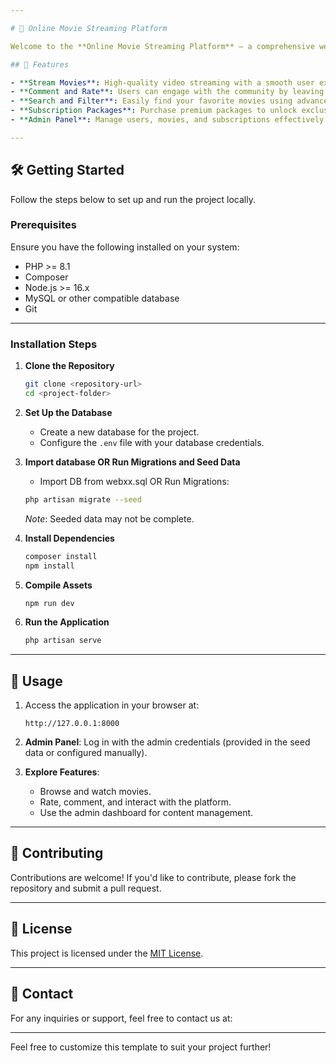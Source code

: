 ```yaml
---

# 🎥 Online Movie Streaming Platform  

Welcome to the **Online Movie Streaming Platform** – a comprehensive web application that allows users to stream movies, leave comments, provide ratings, search and filter movies, purchase subscription packages, and manage content as an admin.  

## 🚀 Features  

- **Stream Movies**: High-quality video streaming with a smooth user experience.  
- **Comment and Rate**: Users can engage with the community by leaving comments and rating movies.  
- **Search and Filter**: Easily find your favorite movies using advanced search and filter options.  
- **Subscription Packages**: Purchase premium packages to unlock exclusive content.  
- **Admin Panel**: Manage users, movies, and subscriptions effectively with an intuitive admin dashboard.  

---
```


## 🛠️ Getting Started  

Follow the steps below to set up and run the project locally.  

### Prerequisites  

Ensure you have the following installed on your system:  
- PHP >= 8.1  
- Composer  
- Node.js >= 16.x  
- MySQL or other compatible database  
- Git  

---

### Installation Steps  

1. **Clone the Repository**  
   ```bash  
   git clone <repository-url>  
   cd <project-folder>  
   ```  

2. **Set Up the Database**  
   - Create a new database for the project.  
   - Configure the `.env` file with your database credentials.  

3. **Import database OR Run Migrations and Seed Data**  
   - Import DB from webxx.sql OR Run Migrations:
   ```bash  
   php artisan migrate --seed  
   ```  
   *Note*: Seeded data may not be complete.  

    
5. **Install Dependencies**  
   ```bash  
   composer install  
   npm install  
   ```  

6. **Compile Assets**  
   ```bash  
   npm run dev  
   ```  

7. **Run the Application**  
   ```bash  
   php artisan serve  
   ```  

---

## 🌟 Usage  

1. Access the application in your browser at:  
   ```  
   http://127.0.0.1:8000  
   ```  

2. **Admin Panel**: Log in with the admin credentials (provided in the seed data or configured manually).  

3. **Explore Features**:  
   - Browse and watch movies.  
   - Rate, comment, and interact with the platform.  
   - Use the admin dashboard for content management.  

---

## 🤝 Contributing  

Contributions are welcome! If you'd like to contribute, please fork the repository and submit a pull request.  

---

## 📄 License  

This project is licensed under the [MIT License](LICENSE).  

---

## 📧 Contact  

For any inquiries or support, feel free to contact us at:  


---  

Feel free to customize this template to suit your project further!
